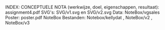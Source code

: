 INDEX:
CONCEPTUELE NOTA (werkwijze, doel, eigenschappen, resultaat): assignment4.pdf
SVG's: SVG/v1.svg en SVG/v2.svg
Data: NoteBox/vgsales
Poster: poster.pdf
NoteBox Bestanden: Notebox/kellydat , NoteBox/v2 , NoteBox/v3

